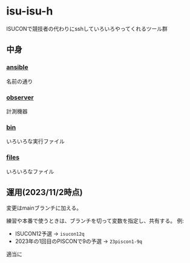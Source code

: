 # isu-isu-h

ISUCONで競技者の代わりにsshしていろいろやってくれるツール群

## 中身

### [ansible](./ansible/)

名前の通り

### [observer](./observer/)

計測機器

### [bin](./bin/)

いろいろな実行ファイル

### [files](./files/)

いろいろなファイル

## 運用(2023/11/2時点)

変更はmainブランチに加える。

練習や本番で使うときは、ブランチを切って変数を指定し、共有する。
例:

- ISUCON12予選 -> `isucon12q`
- 2023年の1回目のPISCONで9の予選 -> `23piscon1-9q`

適当に
